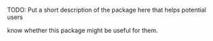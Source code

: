 TODO: Put a short description of the package here that helps potential users

know whether this package might be useful for them.
